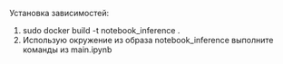 Установка зависимостей:
1. sudo docker build -t notebook_inference .
2. Использую окружение из образа notebook_inference выполните команды из main.ipynb
